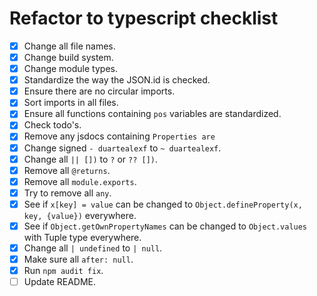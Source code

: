 # Refactor to typescript checklist

- [x] Change all file names.
- [x] Change build system.
- [x] Change module types.
- [x] Standardize the way the JSON.id is checked.
- [x] Ensure there are no circular imports.
- [x] Sort imports in all files.
- [x] Ensure all functions containing `pos` variables are standardized.
- [x] Check todo's.
- [x] Remove any jsdocs containing `Properties are`
- [x] Change signed `- duartealexf` to `~ duartealexf`.
- [x] Change all `|| [])` to `?` or `?? [])`.
- [x] Remove all `@returns`.
- [x] Remove all `module.exports`.
- [x] Try to remove all `any`.
- [x] See if `x[key] = value` can be changed to `Object.defineProperty(x, key, {value})` everywhere.
- [x] See if `Object.getOwnPropertyNames` can be changed to `Object.values` with Tuple type everywhere.
- [x] Change all `| undefined` to `| null`.
- [x] Make sure all `after: null`.
- [x] Run `npm audit fix`.
- [ ] Update README.
